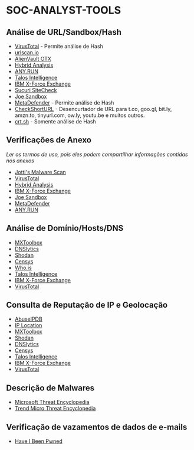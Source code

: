 # SOC-ANALYST-TOOLS


## Análise de URL/Sandbox/Hash

- [VirusTotal](https://www.virustotal.com/gui/home/Search) - Permite análise de Hash
- [urlscan.io](https://urlscan.io/)
- [AlienVault OTX](https://otx.alienvault.com/)
- [Hybrid Analysis](https://www.hybrid-analysis.com/)
- [ANY.RUN](https://app.any.run/submissions)
- [Talos Intelligence](https://talosintelligence.com/reputation_center/)
- [IBM X-Force Exchange](https://exchange.xforce.ibmcloud.com/)
- [Sucuri SiteCheck](https://sitecheck.sucuri.net)
- [Joe Sandbox](https://joesandbox.com/#windows)
- [MetaDefender](https://metadefender.opswat.com/) - Permite análise de Hash
- [CheckShortURL](https://checkshorturl.com) - Desencurtador de URL para t.co, goo.gl, bit.ly, amzn.to, tinyurl.com, ow.ly, youtu.be e muitos outros.
- [crt.sh](https://crt.sh/) - Somente análise de Hash

## Verificações de Anexo

*Ler os termos de uso, pois eles podem compartilhar informações contidas nos anexos*

- [Jotti's Malware Scan](https://virusscan.jotti.org/en-US/scan-file)
- [VirusTotal](https://www.virustotal.com/gui/home/upload)
- [Hybrid Analysis](https://www.hybrid-analysis.com/)
- [IBM X-Force Exchange](https://exchange.xforce.ibmcloud.com/)
- [Joe Sandbox](https://joesandbox.com/#windows)
- [MetaDefender](https://metadefender.opswat.com/)
- [ANY.RUN](https://app.any.run/)

## Análise de Domínio/Hosts/DNS

- [MXToolbox](https://mxtoolbox.com/)
- [DNSlytics](https://dnslytics.com/)
- [Shodan](https://www.shodan.io/explore)
- [Censys](https://search.censys.io/)
- [Who.is](https://who.is/)
- [Talos Intelligence](https://talosintelligence.com/reputation_center/)
- [IBM X-Force Exchange](https://exchange.xforce.ibmcloud.com/)
- [VirusTotal](https://www.virustotal.com/gui/home/search)

## Consulta de Reputação de IP e Geolocação

- [AbuseIPDB](https://www.abuseipdb.com/)
- [IP Location](https://iplocation.io/)
- [MXToolbox](https://mxtoolbox.com/)
- [Shodan](https://www.shodan.io/explore)
- [DNSlytics](https://search.dnslytics.com/)
- [Censys](https://search.censys.io/)
- [Talos Intelligence](https://talosintelligence.com/reputation_center/)
- [IBM X-Force Exchange](https://exchange.xforce.ibmcloud.com/)
- [VirusTotal](https://www.virustotal.com/gui/home/search)

## Descrição de Malwares

- [Microsoft Threat Encyclopedia](https://www.microsoft.com/en-us/wdsi/threats)
- [Trend Micro Threat Encyclopedia](https://www.trendmicro.com/vinfo/us/threat-encyclopedia/search)

## Verificação de vazamentos de dados de e-mails

- [Have I Been Pwned](https://haveibeenpwned.com/)
